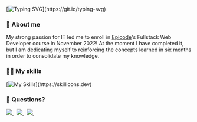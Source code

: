 [![Typing SVG](https://readme-typing-svg.demolab.com?font=Fira+Code&weight=500&size=17&duration=2000&pause=1000&color=8BFF20&multiline=true&width=435&lines=Hi!+I'm+Giacomo.+Welcome+to+my+GitHub+page!)](https://git.io/typing-svg)
### 👀 About me
My strong passion for IT led me to enroll in [Epicode](https://epicode.com/it/)'s Fullstack Web Developer course in November 2022! At the moment I have completed it, but I am dedicating myself to reinforcing the concepts learned in six months in order to consolidate my knowledge.

### 👨‍💻 My skills
[![My Skills](https://skillicons.dev/icons?i=bootstrap,css,discord,eclipse,git,github,html,java,js,mysql,nodejs,ps,postgres,postman,react,redux,sass,spring,stackoverflow,ts,vscode,)](https://skillicons.dev)

### 💬 Questions?
<p>
  <a href="https://www.linkedin.com/in/giacomo-della-peruta/">
    <img src="https://img.shields.io/badge/linkedin-%230077B5.svg?&style=for-the-badge&logo=linkedin&logoColor=white" />
  </a>&nbsp;
  <a href="https://t.me/giacs">
    <img src="https://img.shields.io/badge/Telegram-2CA5E0?style=for-the-badge&logo=telegram&logoColor=white" />        
  </a>&nbsp;
  <a href="https://instagram.com/giacs">
    <img src="https://img.shields.io/badge/instagram-%23E4405F.svg?&style=for-the-badge&logo=instagram&logoColor=white" />        
  </a>&nbsp;
</p>


<!--
**GiaxUp/GiaxUp** is a ✨ _special_ ✨ repository because its `README.md` (this file) appears on your GitHub profile.

Here are some ideas to get you started:

- 🔭 I’m currently working on ...
- 🌱 I’m currently learning ...
- 👯 I’m looking to collaborate on ...
- 🤔 I’m looking for help with ...
- 💬 Ask me about ...
- 📫 How to reach me: ...
- 😄 Pronouns: ...
- ⚡ Fun fact: ...
-->
